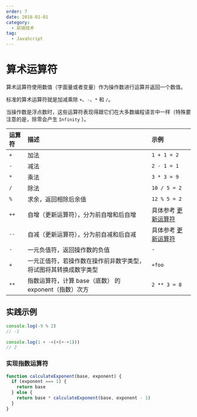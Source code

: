 ```yaml
---
order: 7
date: 2018-01-01
category:
  - 前端技术
tag:
  - JavaScript
---
```


# 算术运算符

算术运算符使用数值（字面量或者变量）作为操作数进行运算并返回一个数值。

标准的算术运算符就是加减乘除 `+`、`-`、`*` 和 `/`。

当操作数是浮点数时，这些运算符表现得跟它们在大多数编程语言中一样（特殊要注意的是，除零会产生 `Infinity` ）。

| 运算符 | 描述                                                             | 示例                |
| :----- | :--------------------------------------------------------------- | :------------------ |
| `+`      | 加法                                                             | `1 + 1 = 2`           |
| `-`      | 减法                                                             | `2 - 1 = 1`           |
| `*`     | 乘法                                                             | `3 * 3 = 9`         |
| `/`      | 除法                                                             | `10 / 5 = 2`          |
| `%`      | 求余，返回相除后余值                                             | `12 % 5 = 2`          |
| `++`     | 自增（更新运算符），分为前自增和后自增                           | 具体参考 [更新运算符](/blog/前端技术/JavaScript/基本语法/运算符/更新运算符.html) |
| `--`     | 自减（更新运算符），分为前自减和后自减                           | 具体参考 [更新运算符](/blog/前端技术/JavaScript/基本语法/运算符/更新运算符.html) |
| `-`      | 一元负值符，返回操作数的负值                                     | `-`                   |
| `+`      | 一元正值符，若操作数在操作前非数字类型，将试图将其转换成数字类型 | `+foo`                |
| `**`   | 指数运算符，计算 base（底数） 的 exponent（指数）次方            | `2 ** 3 = 8`        |

## 实践示例

```js
console.log(-9 % 2)
// -1

console.log(1 + -+(+(+-+1)))
// 2
```

### 实现指数运算符

```js
function calculateExponent(base, exponent) {
  if (exponent === 1) {
    return base
  } else {
    return base * calculateExponent(base, exponent - 1)
  }
}
```
